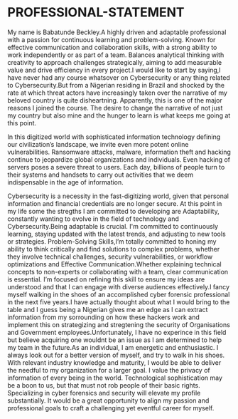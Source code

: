 # PROFESSIONAL-STATEMENT

My name is Babatunde Beckley.A highly driven and adaptable professional with a passion for continuous learning and problem-solving. Known for effective communication 
and collaboration skills, with a strong ability to work independently or as part of a team. Balances analytical thinking with creativity to approach challenges strategically, 
aiming to add measurable value and drive efficiency in every project.I would like to start by saying,I have never had any course whatsover on Cybersecurity or any thing 
related to Cybersecurity.But from a Nigerian residing in Brazil and shocked by the rate at which threat actors have increasingly taken over the narrative of my beloved 
country is quite disheartning. Apparently, this is one of the major reasons I joined the course. The desire to change the narrative of not just my country but also mine 
and the hunger to learn is what keeps me going at this point. 

In this digitized world with sophisticated information technology defining our civilization’s landscape, 
we invite even more potent online vulnerabilities. Ransomware attacks, malware, information theft and hacking continue to jeopardize global organizations and individuals. 
Even hacking of servers poses a severe threat to users. Each day, billions of people turn to their systems and handsets to carry out activities that we deem indispensable 
in the age of information. 

Cybersecurity is a necessity in the fast-digitizing world, given that personal information and financial credentials are no longer secure. 
At this point in my life some the stregths I am committed to developing are Adaptability, constantly wanting to evolve in the field of technology and 
Cybersecurity.Being adaptable is crucial. I'm committed to continuously learning, staying updated with the latest trends, and adjusting to new tools or strategies.
Problem-Solving Skills,I’m totally committed to honing my ability to think critically and find solutions to complex problems, whether they involve technical 
challenges, security vulnerabilities, or workflow optimizations and Effective Communication.Whether explaining technical concepts to non-experts or collaborating 
with a team, clear communication is essential. I’m focused on refining this skill to ensure my ideas are understood and that I can engage with diverse audiences 
effectively.I fancy myself walking in the shoes of an accomplished cyber forensic professional in the next five years.I have actually thought about what I would bring 
to the table and I guess being a Nigerian gives me an edge as I can extract information from my sorrounding on how these hackers work and implement this on strategizing 
and stregtening the security of Organisations and Government employees.Unfortunately, I have no experince in this field but believe acquiring one wouldnt be an issue 
as I am determined to help my team in the future.As an individual, I am energetic and enthusiastic. I always look out for a better version of myself, and try to walk 
in his shoes. With relevant industry knowledge and maturity, I would be able to deliver the needful to my organization for a larger goal. I value the privacy of 
information of every being in the world. Technological sophistication may be a boon to us, but that must not rob people of their basic rights. Specializing in cyber 
forensics and security will elevate my profile substantially. It would be a great opportunity to align my passion and professional goals to craft a challenging yet eventful career for myself. 



